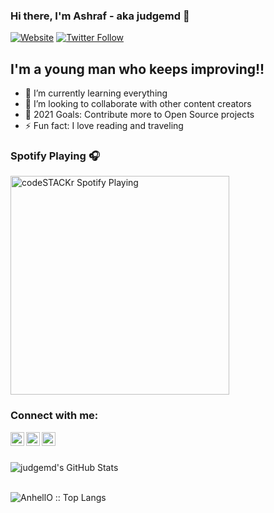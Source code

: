 ### Hi there, I'm Ashraf - aka judgemd 👋

[![Website](https://img.shields.io/website?label=judgemd.com&style=for-the-badge&url=https%3A%2F%2Fcodestackr.com)](https://judgemd.com)
[![Twitter Follow](https://img.shields.io/twitter/follow/ashraafmammadov?color=1DA1F2&logo=twitter&style=for-the-badge)](https://twitter.com/intent/follow?original_referer=https%3A%2F%2Fgithub.com%2Fashraafmammadov&screen_name=ashraafmammadov)

## I'm a young man who keeps improving!!

- 🌱 I’m currently learning everything
- 👯 I’m looking to collaborate with other content creators
- 🥅 2021 Goals: Contribute more to Open Source projects
- ⚡ Fun fact: I love reading and traveling

### Spotify Playing 🎧

[<img src="https://now-playing-codestackr.vercel.app/api/spotify-playing" alt="codeSTACKr Spotify Playing" width="350" />](https://open.spotify.com/playlist/2yf1UjCiNgK7Fo41PRr9Co?si=4bb25a57ec314016)

### Connect with me:

<img align="left" alt="judgemd | Twitter" width="22px" src="https://cdn.jsdelivr.net/npm/simple-icons@v3/icons/twitter.svg" />
<img align="left" alt="judgemd | LinkedIn" width="22px" src="https://cdn.jsdelivr.net/npm/simple-icons@v3/icons/linkedin.svg" />
<img align="left" alt="judgemd | Instagram" width="22px" src="https://cdn.jsdelivr.net/npm/simple-icons@v3/icons/instagram.svg" />

<br>
<br>

<p><img align="left" alt="judgemd's GitHub Stats" src="https://github-readme-stats.codestackr.vercel.app/api?username=judgemd&show_icons=true&hide_border=true" /></p>

<br>
<br>

<p align="left"><img src="https://github-readme-stats.vercel.app/api/top-langs/?username=judgemd&langs_count=10&theme=tokyonight&layout=compact" alt="AnhellO :: Top Langs" /></p>
